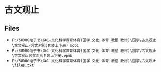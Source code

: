 # 古文观止

## Files

- `F:/5000G电子书\G01-文化科学教育体育(国学 文化 体育 教程 教材)\国学\古文观止\古文观止-言文对照(套装上下册).mobi`
- `F:/5000G电子书\G01-文化科学教育体育(国学 文化 体育 教程 教材)\国学\古文观止\古文观止言文对照套装上下册.epub`
- `F:/5000G电子书\G01-文化科学教育体育(国学 文化 体育 教程 教材)\国学\古文观止\files.txt`
